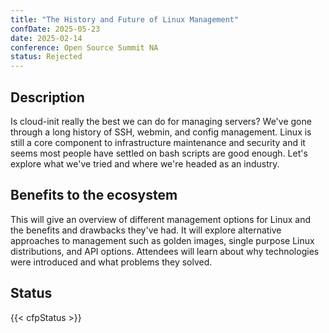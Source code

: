 ```yaml
---
title: "The History and Future of Linux Management"
confDate: 2025-05-23
date: 2025-02-14
conference: Open Source Summit NA
status: Rejected
---
```


## Description

Is cloud-init really the best we can do for managing servers? We've gone through a long history of SSH, webmin, and config management. Linux is still a core component to infrastructure maintenance and security and it seems most people have settled on bash scripts are good enough. Let's explore what we've tried and where we're headed as an industry.

## Benefits to the ecosystem

This will give an overview of different management options for Linux and the benefits and drawbacks they've had. It will explore alternative approaches to management such as golden images, single purpose Linux distributions, and API options. Attendees will learn about why technologies were introduced and what problems they solved.

## Status

{{< cfpStatus >}}
